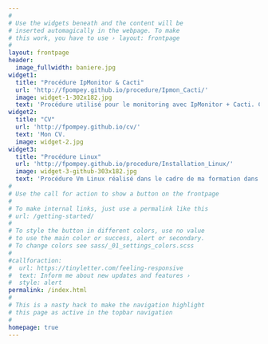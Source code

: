 ```yaml
---
#
# Use the widgets beneath and the content will be
# inserted automagically in the webpage. To make
# this work, you have to use › layout: frontpage
#
layout: frontpage
header:
  image_fullwidth: baniere.jpg
widget1:
  title: "Procédure IpMonitor & Cacti"
  url: 'http://fpompey.github.io/procedure/Ipmon_Cacti/'
  image: widget-1-302x182.jpg
  text: 'Procédure utilisé pour le monitoring avec IpMonitor + Cacti. Cette procédure a été réalisé lors de mes deux années en alternance dans la société BCS Technologies.'
widget2:
  title: "CV"
  url: 'http://fpompey.github.io/cv/'
  text: 'Mon CV.                                                                                                                                                            '
  image: widget-2.jpg
widget3:
  title: "Procédure Linux"
  url: 'http://fpompey.github.io/procedure/Installation_Linux/'
  image: widget-3-github-303x182.jpg
  text: 'Procédure Vm Linux réalisé dans le cadre de ma formation dans le BTS SIO IMCP et dans la société BCS Technologies                                                   ' 
#
# Use the call for action to show a button on the frontpage
#
# To make internal links, just use a permalink like this
# url: /getting-started/
#
# To style the button in different colors, use no value
# to use the main color or success, alert or secondary.
# To change colors see sass/_01_settings_colors.scss
#
#callforaction:
#  url: https://tinyletter.com/feeling-responsive
#  text: Inform me about new updates and features ›
#  style: alert
permalink: /index.html
#
# This is a nasty hack to make the navigation highlight
# this page as active in the topbar navigation
#
homepage: true
---
```

